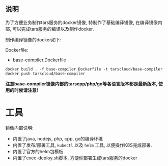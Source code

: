 
## 说明

为了方便业务制作tars服务的docker镜像, 特制作了基础编译镜像, 在编译镜像内部, 可以完成tars服务的编译以及制作docker.

制作编译镜像的docker如下:

Dockerfile:
- base-compiler.Dockerfile

```
docker build . -f base-compiler.Dockerfile -t tarscloud/base-compiler
docker push tarscloud/base-compiler
```

**注意base-compiler镜像内部的tarscpp/php/go等各语言版本都是最新版本, 使用的时候请注意!**

# 工具

镜像内部说明:
- 内置了java, nodejs, php, cpp, go的编译环境
- 内置了发布/部署工具, ```kubectl``` 以及 ```helm``` 工具, 以便操作K8S完成部署.
- 内置了官方的helm包模板
- 内置了exec-deploy.sh脚本, 方便你部署生成tars服务的docker
